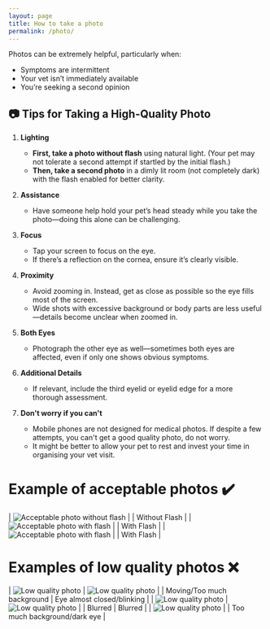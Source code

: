 ```yaml
---
layout: page
title: How to take a photo
permalink: /photo/
---
```

Photos can be extremely helpful, particularly when:  
- Symptoms are intermittent  
- Your vet isn’t immediately available  
- You’re seeking a second opinion  

## 📷 Tips for Taking a High-Quality Photo  

1. **Lighting**  
   - **First, take a photo without flash** using natural light. (Your pet may not tolerate a second attempt if startled by the initial flash.)  
   - **Then, take a second photo** in a dimly lit room (not completely dark) with the flash enabled for better clarity.  

2. **Assistance**  
   - Have someone help hold your pet’s head steady while you take the photo—doing this alone can be challenging.  

3. **Focus**  
   - Tap your screen to focus on the eye.  
   - If there’s a reflection on the cornea, ensure it’s clearly visible.  

4. **Proximity**  
   - Avoid zooming in. Instead, get as close as possible so the eye fills most of the screen.  
   - Wide shots with excessive background or body parts are less useful—details become unclear when zoomed in.  

5. **Both Eyes**  
   - Photograph the other eye as well—sometimes both eyes are affected, even if only one shows obvious symptoms.  

6. **Additional Details**  
   - If relevant, include the third eyelid or eyelid edge for a more thorough assessment.

7. **Don't worry if you can't**
   - Mobile phones are not designed for medical photos. If despite a few attempts, you can't get a good quality photo, do not worry.
   - It might be better to allow your pet to rest and invest your time in organising your vet visit.

# Example of acceptable photos ✔️

| ![Acceptable photo without flash](../assets/photos/Ac1.jpg) |
| Without Flash |
| ![Acceptable photo with flash](../assets/photos/AcFlash1.jpg) | 
| With Flash | 
| ![Acceptable photo with flash](../assets/photos/AcFlash2.jpg) |
| With Flash |

# Examples of low quality photos ❌

| ![Low quality photo](../assets/photos/no3.jpg) | ![Low quality photo](../assets/photos/no2.jpg) | 
| Moving/Too much background | Eye almost closed/blinking | 
| ![Low quality photo](../assets/photos/no4.jpg) | ![Low quality photo](../assets/photos/no5.jpg) | 
| Blurred | Blurred | 
| ![Low quality photo](../assets/photos/no6.jpg) |
| Too much background/dark eye |  
